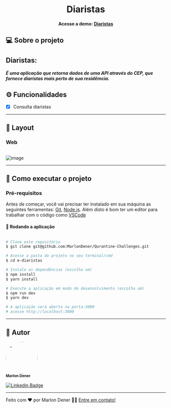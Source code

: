 <h1 align="center">
  Diaristas
</h1>

<h4 align="center">
	Acesse a demo:
	<a href="https://diaristas-marlondener.vercel.app//">
		Diaristas
	</a>
</h4>

## 💻 Sobre o projeto

Diaristas:<h5> É uma aplicação que retorna dados de uma API através do CEP, que fornece diaristas mais perto de sua residêmcia.</h5>
---
## ⚙️ Funcionalidades

- [x] Consulta diaristas
---

## 🎨 Layout

### Web

<p align="center" style="display: flex; align-items: flex-start; justify-content: center" style="width: 400px">
  
![image](https://user-images.githubusercontent.com/70349830/124001637-38c4f900-d9ab-11eb-93d4-3cf976e0753b.png)
	
</p>

---


## 🚀 Como executar o projeto

### Pré-requisitos

Antes de começar, você vai precisar ter instalado em sua máquina as seguintes ferramentas:
[Git](https://git-scm.com), [Node.js](https://nodejs.org/en/).
Além disto é bom ter um editor para trabalhar com o código como [VSCode](https://code.visualstudio.com/)

#### 🧭 Rodando a aplicação

```bash

# Clone este repositório
$ git clone git@github.com:MarlonDener/Qurantine-Challenges.git

# Acesse a pasta do projeto no seu terminal/cmd
$ cd e-diaristas

# Instale as dependências (escolha um)
$ npm install
$ yarn install

# Execute a aplicação em modo de desenvolvimento (escolha um)
$ npm run dev
$ yarn dev

# A aplicação será aberta na porta:3000
# acesse http://localhost:3000

```

---


## 🦸 Autor

<a href="https://www.linkedin.com/in/marlondener">
 <img style="border-radius: 50%;" src="https://avatars.githubusercontent.com/u/70349830?v=4" width="100px;" alt=""/>
 <br />
 <sub><b>Marlon Dener</b></sub>
</a>
<br />

[![Linkedin Badge](https://img.shields.io/badge/-marlondener-blue?style=flat-square&logo=Linkedin&logoColor=white&link=https://www.linkedin.com/in/marlondener/)](https://www.linkedin.com/in/marlondener/)

---

Feito com ❤️ por Marlon Dener 👋🏽 [Entre em contato!](https://www.linkedin.com/in/marlondener/)
